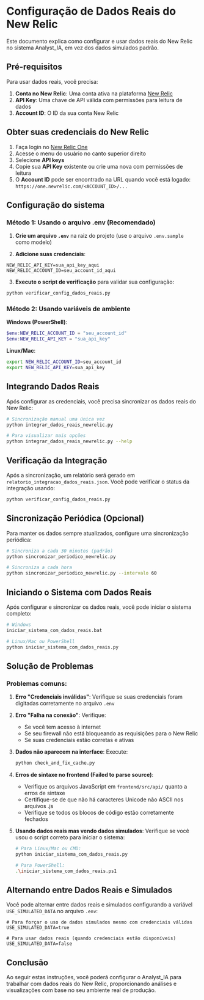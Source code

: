 # Configuração de Dados Reais do New Relic

Este documento explica como configurar e usar dados reais do New Relic no sistema Analyst_IA, em vez dos dados simulados padrão.

## Pré-requisitos

Para usar dados reais, você precisa:

1. **Conta no New Relic**: Uma conta ativa na plataforma [New Relic](https://newrelic.com/)
2. **API Key**: Uma chave de API válida com permissões para leitura de dados
3. **Account ID**: O ID da sua conta New Relic

## Obter suas credenciais do New Relic

1. Faça login no [New Relic One](https://one.newrelic.com/)
2. Acesse o menu do usuário no canto superior direito
3. Selecione **API keys**
4. Copie sua **API Key** existente ou crie uma nova com permissões de leitura
5. O **Account ID** pode ser encontrado na URL quando você está logado: `https://one.newrelic.com/<ACCOUNT_ID>/...`

## Configuração do sistema

### Método 1: Usando o arquivo .env (Recomendado)

1. **Crie um arquivo `.env`** na raiz do projeto (use o arquivo `.env.sample` como modelo)

2. **Adicione suas credenciais**:

```
NEW_RELIC_API_KEY=sua_api_key_aqui
NEW_RELIC_ACCOUNT_ID=seu_account_id_aqui
```

3. **Execute o script de verificação** para validar sua configuração:

```bash
python verificar_config_dados_reais.py
```

### Método 2: Usando variáveis de ambiente

**Windows (PowerShell)**:

```powershell
$env:NEW_RELIC_ACCOUNT_ID = "seu_account_id"
$env:NEW_RELIC_API_KEY = "sua_api_key"
```

**Linux/Mac**:

```bash
export NEW_RELIC_ACCOUNT_ID=seu_account_id
export NEW_RELIC_API_KEY=sua_api_key
```

## Integrando Dados Reais

Após configurar as credenciais, você precisa sincronizar os dados reais do New Relic:

```bash
# Sincronização manual uma única vez
python integrar_dados_reais_newrelic.py

# Para visualizar mais opções
python integrar_dados_reais_newrelic.py --help
```

## Verificação da Integração

Após a sincronização, um relatório será gerado em `relatorio_integracao_dados_reais.json`. Você pode verificar o status da integração usando:

```bash
python verificar_config_dados_reais.py
```

## Sincronização Periódica (Opcional)

Para manter os dados sempre atualizados, configure uma sincronização periódica:

```bash
# Sincroniza a cada 30 minutos (padrão)
python sincronizar_periodico_newrelic.py

# Sincroniza a cada hora
python sincronizar_periodico_newrelic.py --intervalo 60
```

## Iniciando o Sistema com Dados Reais

Após configurar e sincronizar os dados reais, você pode iniciar o sistema completo:

```bash
# Windows
iniciar_sistema_com_dados_reais.bat

# Linux/Mac ou PowerShell
python iniciar_sistema_com_dados_reais.py
```

## Solução de Problemas

### Problemas comuns:

1. **Erro "Credenciais inválidas"**: Verifique se suas credenciais foram digitadas corretamente no arquivo `.env`

2. **Erro "Falha na conexão"**: Verifique:
   - Se você tem acesso à internet
   - Se seu firewall não está bloqueando as requisições para o New Relic
   - Se suas credenciais estão corretas e ativas

3. **Dados não aparecem na interface**: Execute:
   ```bash
   python check_and_fix_cache.py
   ```
   
4. **Erros de sintaxe no frontend (Failed to parse source)**:
   - Verifique os arquivos JavaScript em `frontend/src/api/` quanto a erros de sintaxe
   - Certifique-se de que não há caracteres Unicode não ASCII nos arquivos .js
   - Verifique se todos os blocos de código estão corretamente fechados

5. **Usando dados reais mas vendo dados simulados**: Verifique se você usou o script correto para iniciar o sistema:
   ```bash
   # Para Linux/Mac ou CMD:
   python iniciar_sistema_com_dados_reais.py
   
   # Para PowerShell:
   .\iniciar_sistema_com_dados_reais.ps1
   ```

## Alternando entre Dados Reais e Simulados

Você pode alternar entre dados reais e simulados configurando a variável `USE_SIMULATED_DATA` no arquivo `.env`:

```
# Para forçar o uso de dados simulados mesmo com credenciais válidas
USE_SIMULATED_DATA=true

# Para usar dados reais (quando credenciais estão disponíveis)
USE_SIMULATED_DATA=false
```

## Conclusão

Ao seguir estas instruções, você poderá configurar o Analyst_IA para trabalhar com dados reais do New Relic, proporcionando análises e visualizações com base no seu ambiente real de produção.
